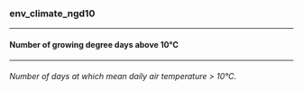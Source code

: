### env_climate_ngd10



------
#### Number of growing degree days above 10°C



------
###### Number of days at which mean daily air temperature > 10°C.